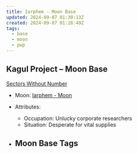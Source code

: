 ```yaml
---
title: Iarphem - Moon Base
updated: 2024-09-07 01:30:13Z
created: 2024-09-07 01:28:49Z
tags:
  - base
  - moon
  - pwp
---
```


## Kagul Project &ndash; Moon Base

[Sectors Without Number](https://sectorswithoutnumber.com/sector/bfDcBzTtgpeyLUfwzjio/moonBase/RrMOgO4wCwApVt1k4rsI)

- Moon: [Iarphem - Moon](../../../Gaming/StarsWithoutNumber/PiratesWithoutPlunder/Iarphem%20-%20Moon.md)

- Attributes:
   -   Occupation: Unlucky corporate researchers
   -   Situation: Desperate for vital supplies

- Moon Base Tags
	- 